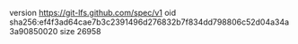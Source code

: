 version https://git-lfs.github.com/spec/v1
oid sha256:ef4f3ad64cae7b3c2391496d276832b7f834dd798806c52d04a34a3a90850020
size 26958
